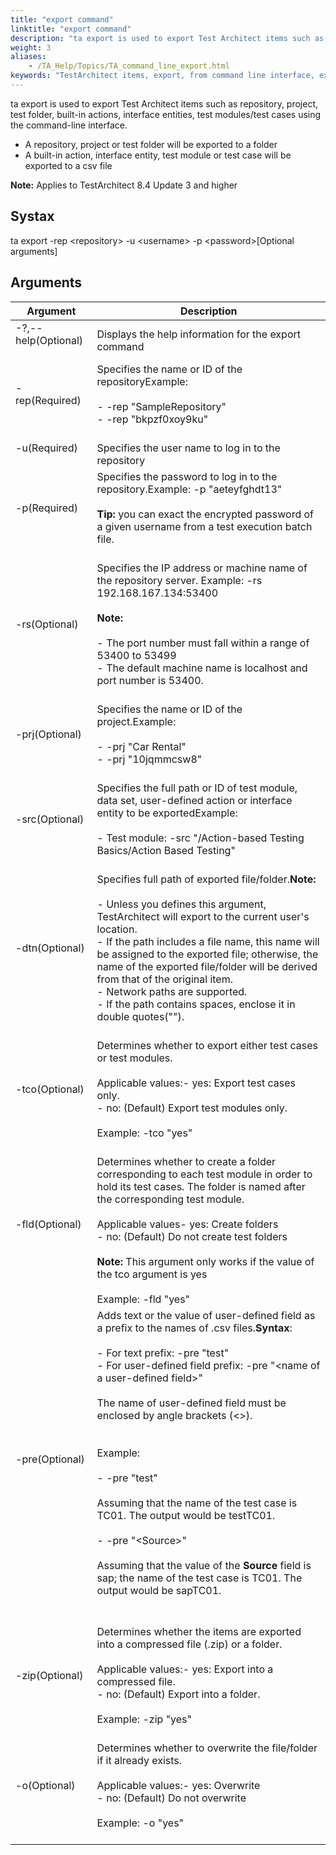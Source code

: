 ```yaml
--- 
title: "export command"
linktitle: "export command"
description: "ta export is used to export Test Architect items such as repository, project, test folder, built-in actions, interface entities, test modules/test cases using the command-line interface."
weight: 3
aliases: 
    - /TA_Help/Topics/TA_command_line_export.html
keywords: "TestArchitect items, export, from command line interface, export items"
---
```


ta export is used to export Test Architect items such as repository, project, test folder, built-in actions, interface entities, test modules/test cases using the command-line interface.

-   A repository, project or test folder will be exported to a folder
-   A built-in action, interface entity, test module or test case will be exported to a csv file

**Note:** Applies to TestArchitect 8.4 Update 3 and higher

## Systax

ta export -rep <repository\> -u <username\> -p <password\>\[Optional arguments\]

## Arguments

|Argument|Description|
|--------|-----------|
|-?,--help\(Optional\)<br><br>|Displays the help information for the export command|<br>
|-rep\(Required\)<br><br>|Specifies the name or ID of the repositoryExample:<br><br>-   -rep "SampleRepository"<br>-   -rep "bkpzf0xoy9ku"<br><br>|<br>
|-u\(Required\)<br><br>|Specifies the user name to log in to the repository|<br>
|-p\(Required\)<br><br>|Specifies the password to log in to the repository.Example: -p "aeteyfghdt13"<br><br>**Tip:** you can exact the encrypted password of a given username from a test execution batch file.<br><br>|<br>
|-rs\(Optional\)<br><br>|Specifies the IP address or machine name of the repository server. Example: -rs 192.168.167.134:53400<br><br>**Note:**<br><br>-   The port number must fall within a range of 53400 to 53499<br>-   The default machine name is localhost and port number is 53400.<br><br>|<br>
|-prj\(Optional\)<br><br>|Specifies the name or ID of the project.Example:<br><br>-   -prj "Car Rental"<br>-   -prj "10jqmmcsw8"<br><br>|<br>
|-src\(Optional\)<br><br>|Specifies the full path or ID of test module, data set, user-defined action or interface entity to be exportedExample:<br><br>-   Test module: -src "/Action-based Testing Basics/Action Based Testing"<br><br>|<br>
|-dtn\(Optional\)<br><br>|Specifies full path of exported file/folder.**Note:**<br><br>-   Unless you defines this argument, TestArchitect will export to the current user's location.<br>-   If the path includes a file name, this name will be assigned to the exported file; otherwise, the name of the exported file/folder will be derived from that of the original item.<br>-   Network paths are supported.<br>-   If the path contains spaces, enclose it in double quotes\(""\).<br><br>|<br>
|-tco\(Optional\)<br><br>|Determines whether to export either test cases or test modules.<br><br>Applicable values:-   yes: Export test cases only.<br>-   no: \(Default\) Export test modules only.<br><br>Example: -tco "yes"<br><br>|<br>
|-fld\(Optional\)<br><br>|Determines whether to create a folder corresponding to each test module in order to hold its test cases. The folder is named after the corresponding test module.<br><br>Applicable values-   yes: Create folders<br>-   no: \(Default\) Do not create test folders<br><br>**Note:** This argument only works if the value of the tco argument is yes<br><br> Example: -fld "yes"|<br>
|-pre\(Optional\)<br><br>|Adds text or the value of user-defined field as a prefix to the names of .csv files.**Syntax**:<br><br>-   For text prefix: -pre "test"<br>-   For user-defined field prefix: -pre "<name of a user-defined field\>"<br><br>The name of user-defined field must be enclosed by angle brackets \(<\>\).<br><br><br>Example:<br><br>-   -pre "test"<br><br>Assuming that the name of the test case is TC01. The output would be testTC01.<br><br>-   -pre "<Source\>"<br><br>Assuming that the value of the **Source** field is sap; the name of the test case is TC01. The output would be sapTC01.<br><br><br>|<br>
|-zip\(Optional\)<br><br>|Determines whether the items are exported into a compressed file \(.zip\) or a folder.<br><br>Applicable values:-   yes: Export into a compressed file.<br>-   no: \(Default\) Export into a folder.<br><br>Example: -zip "yes"<br><br>|<br>
|-o\(Optional\)<br><br>|Determines whether to overwrite the file/folder if it already exists.<br><br>Applicable values:-   yes: Overwrite<br>-   no: \(Default\) Do not overwrite<br><br>Example: -o "yes"<br><br>|<br>



